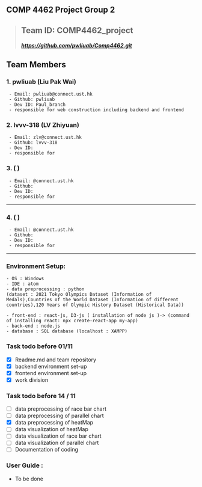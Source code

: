 ## COMP 4462 Project Group 2
>## Team ID: COMP4462_project
>##### https://github.com/pwliuab/Comp4462.git
## Team Members
### 1. pwliuab (Liu Pak Wai)
```
 - Email: pwliuab@connect.ust.hk
 - Github: pwliuab
 - Dev ID: Paul_branch
 - responsible for web construction including backend and frontend
```
### 2. lvvv-318 (LV Zhiyuan)
```
 - Email: zlv@connect.ust.hk
 - Github: lvvv-318
 - Dev ID: 
 - responsible for 
```
### 3. (  )
```
 - Email: @connect.ust.hk
 - Github: 
 - Dev ID: 
 - responsible for 
```
***
### 4. (  )
```
 - Email: @connect.ust.hk
 - Github: 
 - Dev ID: 
 - responsible for 
```
***
### Environment Setup:
```
- OS : Windows 
- IDE : atom
- data preprocessing : python
(dataset : 2021 Tokyo Olympics Dataset (Information of Medals),Countries of the World Dataset (Information of different countries),120 Years of Olympic History Dataset (Historical Data))

- front-end : react-js, D3-js ( installation of node js )-> (command of installing react: npx create-react-app my-app)
- back-end : node.js 
- database : SQL database (localhost : XAMPP)
```
### Task todo before 01/11
- [x] Readme.md and team repository
- [X] backend environment set-up
- [X] frontend environment set-up
- [x] work division 
### Task todo before 14 / 11
- [ ] data preprocessing of race bar chart
- [ ] data preprocessing of parallel chart
- [x] data preprocessing of heatMap
- [ ] data visualization of heatMap
- [ ] data visualization of race bar chart
- [ ] data visualization of parallel chart
- [ ] Documentation of coding  
 ### User Guide :
- To be done

